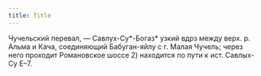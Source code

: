 ```yaml
---
title: Title
---
```


Чучельский перевал, — Савлух-Су*-Богаз* узкий вдрз между верх. р. Альма и Кача,
соединяющий Бабуган-яйлу с г. Малая Чучель; через него проходит Романовское
шоссе 2) находится по пути к ист. Савлых-Су Е–7.
